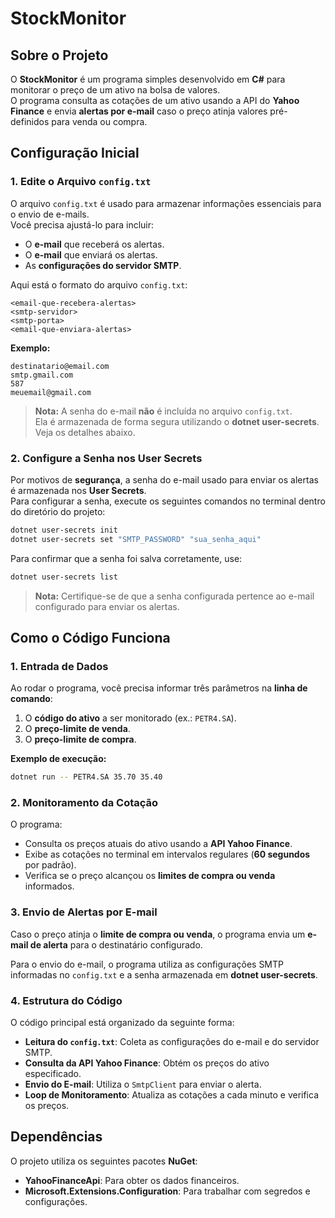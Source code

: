 # StockMonitor

## Sobre o Projeto
O **StockMonitor** é um programa simples desenvolvido em **C#** para monitorar o preço de um ativo na bolsa de valores.  
O programa consulta as cotações de um ativo usando a API do **Yahoo Finance** e envia **alertas por e-mail** caso o preço atinja valores pré-definidos para venda ou compra.

## Configuração Inicial

### 1. Edite o Arquivo `config.txt`
O arquivo `config.txt` é usado para armazenar informações essenciais para o envio de e-mails.  
Você precisa ajustá-lo para incluir:

- O **e-mail** que receberá os alertas.
- O **e-mail** que enviará os alertas.
- As **configurações do servidor SMTP**.

Aqui está o formato do arquivo `config.txt`:

```
<email-que-recebera-alertas>
<smtp-servidor>
<smtp-porta>
<email-que-enviara-alertas>
```

**Exemplo:**
```
destinatario@email.com
smtp.gmail.com
587
meuemail@gmail.com
```

> **Nota:** A senha do e-mail **não** é incluída no arquivo `config.txt`.  
> Ela é armazenada de forma segura utilizando o **dotnet user-secrets**.  
> Veja os detalhes abaixo.

### 2. Configure a Senha nos User Secrets
Por motivos de **segurança**, a senha do e-mail usado para enviar os alertas é armazenada nos **User Secrets**.  
Para configurar a senha, execute os seguintes comandos no terminal dentro do diretório do projeto:

```bash
dotnet user-secrets init
dotnet user-secrets set "SMTP_PASSWORD" "sua_senha_aqui"
```

Para confirmar que a senha foi salva corretamente, use:

```bash
dotnet user-secrets list
```

> **Nota:** Certifique-se de que a senha configurada pertence ao e-mail configurado para enviar os alertas.

## Como o Código Funciona

### 1. Entrada de Dados
Ao rodar o programa, você precisa informar três parâmetros na **linha de comando**:

1. O **código do ativo** a ser monitorado (ex.: `PETR4.SA`).
2. O **preço-limite de venda**.
3. O **preço-limite de compra**.

**Exemplo de execução:**
```bash
dotnet run -- PETR4.SA 35.70 35.40
```

### 2. Monitoramento da Cotação
O programa:

- Consulta os preços atuais do ativo usando a **API Yahoo Finance**.
- Exibe as cotações no terminal em intervalos regulares (**60 segundos** por padrão).
- Verifica se o preço alcançou os **limites de compra ou venda** informados.

### 3. Envio de Alertas por E-mail
Caso o preço atinja o **limite de compra ou venda**, o programa envia um **e-mail de alerta** para o destinatário configurado.

Para o envio do e-mail, o programa utiliza as configurações SMTP informadas no `config.txt` e a senha armazenada em **dotnet user-secrets**.

### 4. Estrutura do Código
O código principal está organizado da seguinte forma:

- **Leitura do `config.txt`**: Coleta as configurações do e-mail e do servidor SMTP.
- **Consulta da API Yahoo Finance**: Obtém os preços do ativo especificado.
- **Envio do E-mail**: Utiliza o `SmtpClient` para enviar o alerta.
- **Loop de Monitoramento**: Atualiza as cotações a cada minuto e verifica os preços.

## Dependências
O projeto utiliza os seguintes pacotes **NuGet**:

- **YahooFinanceApi**: Para obter os dados financeiros.
- **Microsoft.Extensions.Configuration**: Para trabalhar com segredos e configurações.
